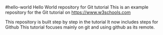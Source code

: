 #hello-world
Hello World repository for Git tutorial
This is an example repository for the Git tutorial on
https://www.w3schools.com

This repository is built step by step in the tutorial
It now includes steps for Github
This tutorial focuses mainly on git and using github as its remote.
